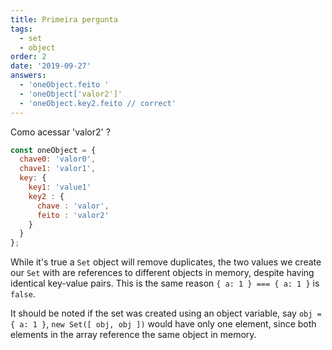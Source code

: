 ```yaml
---
title: Primeira pergunta
tags:
  - set
  - object
order: 2
date: '2019-09-27'
answers:
  - 'oneObject.feito '
  - 'oneObject['valor2']'
  - 'oneObject.key2.feito // correct' 
---
```


Como acessar 'valor2' ?

```javascript
const oneObject = {
  chave0: 'valor0',
  chave1: 'valor1',
  key: {
    key1: 'value1'
    key2 : {
      chave : 'valor',
      feito : 'valor2'
    }
  }
};

```

<!-- explanation -->

While it's true a `Set` object will remove duplicates, the two values we create our `Set` with are references to different objects in memory, despite having identical key-value pairs. This is the same reason `{ a: 1 } === { a: 1 }` is `false`.

It should be noted if the set was created using an object variable, say `obj = { a: 1 }`, `new Set([ obj, obj ])` would have only one element, since both elements in the array reference the same object in memory.
